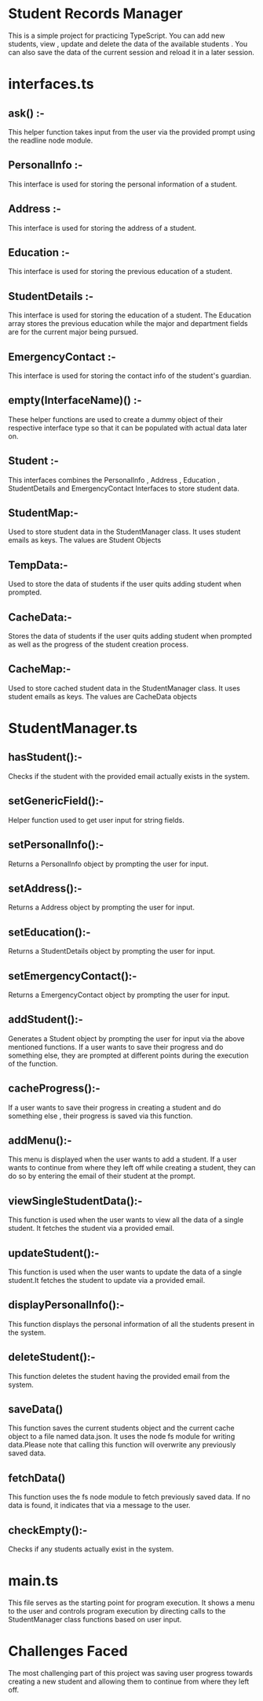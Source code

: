 # Student Records Manager

This is a simple project for practicing TypeScript. You can add new students, view , update and delete the data of the available students . You can also save the data of the current session and
reload it in a later session.

# interfaces.ts

## ask() :-

This helper function takes input from the user via the provided prompt using the readline node module.

## PersonalInfo :-

This interface is used for storing the personal information of a student.

## Address :-

This interface is used for storing the address of a student.

## Education :-

This interface is used for storing the previous education of a student.

## StudentDetails :-

This interface is used for storing the  education of a student. The Education array
stores the previous education while the major and department fields are for the current major
being pursued.

## EmergencyContact :-

This interface is used for storing the contact info of the student's guardian.

## empty(InterfaceName)() :-

These helper functions are used to create a dummy  object of their respective
interface type so that it can be populated with actual data later on.

## Student :- 

This interfaces combines  the PersonalInfo , Address , Education , StudentDetails  and
EmergencyContact Interfaces to store student data.

## StudentMap:-

Used to store student data in the StudentManager class. It uses student emails as keys.
The values are Student Objects

## TempData:-

Used to store the data of students if the user quits adding student when prompted.

## CacheData:-
                
Stores the data of students if the user quits adding student when prompted as well
as the progress of the student creation process.

## CacheMap:- 

Used to store cached student data in the StudentManager class. It uses student emails as keys. 
The values are CacheData objects

# StudentManager.ts

## hasStudent():- 

Checks if the student with the provided email actually exists in the system.

## setGenericField():-

Helper function used to get user input for string fields.

## setPersonalInfo():-

Returns a PersonalInfo object by prompting the user for input.

## setAddress():-

Returns a Address object by prompting the user for input.

## setEducation():-

Returns a StudentDetails object by prompting the user for input.

## setEmergencyContact():-

Returns a EmergencyContact object by prompting the user for input.

## addStudent():-

Generates a Student object by prompting the user for input via the
above mentioned functions. If a user wants to save their progress and do something else, they
are prompted  at different points during the execution of the function.

## cacheProgress():-

If a user wants to save their progress in creating a student and do something else ,
their progress is saved via this function.

## addMenu():-

This menu is displayed when the user wants to add a student. If a user wants to continue
from where they left off while creating a student, they can do so by entering the email 
of their student at the prompt.


## viewSingleStudentData():-

This function is used when the user wants to view all the data of a single student. It fetches 
the student via a provided email.

## updateStudent():-

This function is used when the user wants to update the data of a single student.It fetches 
the student to update via a provided email.


## displayPersonalInfo():-

This function displays the personal information of all the students present in the system.
        

## deleteStudent():-

This function deletes the student having the provided email from the system.

## saveData()

This function saves the current students object and the current cache object to a file named data.json. It uses the node fs module for writing data.Please note that calling this function will overwrite any previously saved data.

## fetchData()

This function uses the fs node module to fetch previously saved data. If no data is found, it indicates
that via a message to the user.

## checkEmpty():-

Checks if any students actually exist in the system.



# main.ts

This file serves as the starting point for program execution. It shows a menu to the user and controls program execution by directing calls to the StudentManager class functions  based on user input.

# Challenges Faced

The most challenging part of this project was saving user progress towards creating a new student and 
allowing them to continue from where they left off.
